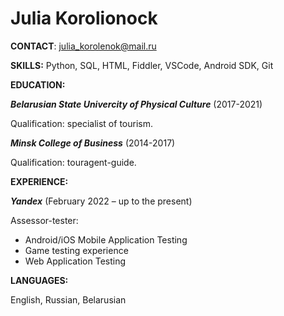 # Julia Korolionock

**CONTACT**: julia_korolenok@mail.ru

**SKILLS:**
Python, SQL, HTML, Fiddler, VSCode, Android SDK, Git

**EDUCATION:**

***Belarusian State Univercity of Physical Culture*** (2017-2021)


Qualification: specialist of tourism.

***Minsk College of Business*** (2014-2017)


Qualification: touragent-guide.


**EXPERIENCE:**

***Yandex*** (February 2022 – up to the present)

Assessor-tester:
-   Android/iOS Mobile Application Testing 
-   Game testing experience
-   Web Application Testing

**LANGUAGES:**

English, Russian, Belarusian
